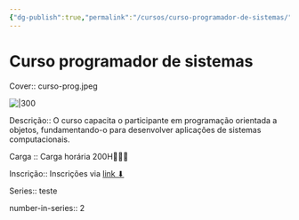 ```yaml
---
{"dg-publish":true,"permalink":"/cursos/curso-programador-de-sistemas/","title":"Curso programador de sistemas","metatags":{"description":"O curso capacita o participante em programação orientada a objetos, fundamentando-o para desenvolver aplicações de sistemas computacionais.","og:image":"curso-prog.jpeg"},"hideInGraph":true,"tags":["curso"],"updated":"2025-04-03T10:16:09.405-03:00"}
---
```


# Curso programador de sistemas

Cover:: curso-prog.jpeg

![|300](/img/user/cursos/curso-prog.jpeg)

Descrição:: O curso capacita o participante em programação orientada a objetos, fundamentando-o para desenvolver aplicações de sistemas computacionais.

Carga :: Carga horária 200H👨🏻‍💻

Inscrição:: Inscrições via [link ⬇](https://psg.ce.senac.br/oportunidade/programador-de-sistemas-2/)

Series:: teste

number-in-series:: 2
